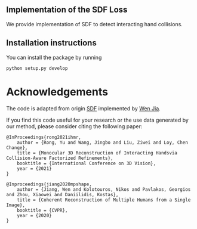 ## Implementation of the SDF Loss

We provide implementation of SDF to detect interacting hand collisions.  

## Installation instructions

You can install the package by running
```
python setup.py develop
```

# Acknowledgements
The code is adapted from origin [SDF](https://github.com/JiangWenPL/multiperson/tree/master/sdf) implemented by [Wen Jia](https://github.com/JiangWenPL).

If you find this code useful for your research or the use data generated by our method, please consider citing the following paper:
```
@InProceedings{rong2021ihmr,
    author = {Rong, Yu and Wang, Jingbo and Liu, Ziwei and Loy, Chen Change},
    title = {Monocular 3D Reconstruction of Interacting Handsvia Collision-Aware Factorized Refinements},
    booktitle = {International Conference on 3D Vision},
    year = {2021}
}

@Inproceedings{jiang2020mpshape,
    author = {Jiang, Wen and Kolotouros, Nikos and Pavlakos, Georgios and Zhou, Xiaowei and Daniilidis, Kostas},
    title = {Coherent Reconstruction of Multiple Humans from a Single Image},
    booktitle = {CVPR},
    year = {2020}
}
```
